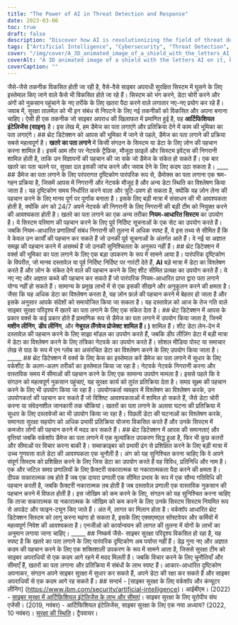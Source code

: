 ```yaml
---
title: "The Power of AI in Threat Detection and Response"
date: 2023-03-06
toc: true
draft: false
description: "Discover how AI is revolutionizing the field of threat detection and response, and the challenges and limitations it presents."
tags: ["Artificial Intelligence", "Cybersecurity", "Threat Detection", "Threat Response", "Machine Learning", "Deep Learning", "Natural Language Processing", "AI Algorithms", "Network Security", "Data Security", "Cyber Defense", "Incident Response", "Insider Threats", "Security Teams", "Real-Time Monitoring", "Rule-Based Systems", "Cybercrime", "Vulnerabilities", "Adaptive Security", "Cyber Resilience"]
cover: "/img/cover/A_3D_animated_image_of_a_shield_with_the_letters_AI_on_it.png"
coverAlt: "A 3D animated image of a shield with the letters AI on it, blocking incoming arrows symbolizing cyber threats."
coverCaption: ""
---
```


  जैसे-जैसे तकनीक विकसित होती जा रही है, वैसे-वैसे साइबर अपराधी सुरक्षित सिस्टम में घुसने के लिए इस्तेमाल किए जाने वाले कैसे भी विकसित होते जा रहे हैं। सिस्टम को भंग करने, डेटा चोरी करने और अंगों को नुकसान पहुंचाने के नए तरीके के लिए खतरा पैदा करने वाले लगातार नए-नए प्रयोग कर रहे हैं। जवाब में, सुरक्षा तालमेल को भी इन संबंध से निपटने के लिए नई तकनीकों को विकसित और अपना बनाना चाहिए। ऐसी ही एक तकनीक जो साइबर अपराध की खिलाफत में प्रमाणित हुई है, वह **आर्टिफिशियल इंटेलिजेंस (साइन)** है। इस लेख में, हम डैमेज का पता लगाएंगे और प्रतिक्रिया देने में काम की भूमिका का पता लगाएंगे। ## थ्रेट डिटेक्शन को आपस की भूमिका में जाने से पहले, डैमेज का पता लगाने की प्रक्रिया सबसे महत्वपूर्ण है। **खतरे का पता लगाने** में किसी संगठन के सिस्टम या डेटा के लिए ज़ोन की पहचान करना शामिल है। इसमें आम तौर पर नेटवर्क ट्रैफ़िक, मौजूदा फ़ाइलें और सिस्टम इवेंट्स की निगरानी शामिल होती है, ताकि उन विज्ञापनों की पहचान की जा सके जो डैमेज के संकेत हो सकते हैं। एक बार खतरे का पता चलने पर, सुरक्षा दल इसकी जांच करने और जवाब देने के लिए कदम उठा सकता है। ____ ## डैमेज का पता लगाने के लिए परंपरागत दृष्टिकोण पारंपरिक रूप से, डैमोक्स का पता लगाना एक श्रम-गहन प्रक्रिया है, जिसमें आपस में निगरानी और नेटवर्क मौजूद है और अन्य डेटा स्थिति का विश्लेषण किया जाता है। यह दृष्टिकोण समय निर्धारित करने वाला और त्रुटि-प्रवण हो सकता है, क्योंकि यह ज़ोन लेना की पहचान करने के लिए मानव पूर्ण पर पूर्णांक बनाता है। इसके लिए बड़ी मात्रा में संसाधन की भी आवश्यकता होती है, क्योंकि अंग को 24/7 अपने नेटवर्क की निगरानी के लिए निगरानी की बड़ी टीम को नियुक्त करने की आवश्यकता होती है। खतरे का पता लगाने का एक अन्य तरीका **नियम-आधारित सिस्टम** का उपयोग है। ये सिस्टम परिमाण की पहचान करने के लिए पूर्व निर्दिष्ट सूचनाओं के एक सेट का उपयोग करते हैं। जबकि नियम-आधारित प्रणालियाँ संबंध निगरानी की तुलना में अधिक स्पष्ट हैं, वे इस तथ्य से सीमित हैं कि वे केवल उन कार्यों की पहचान कर सकते हैं जो उनकी पूर्व सूचनाओं के अंतर्गत आते हैं। वे नई या अज्ञात समझ की पहचान करने में असमर्थ हैं जो उनकी सुनिश्चितता के अनुरूप नहीं हैं। ## थ्रेट डिटेक्शन में वर्क्स की भूमिका का पता लगाने के लिए एक बड़ा उपकरण के रूप में सामने आया है। पारंपरिक दृष्टिकोण के विपरीत, जो मानव दस्तावेज़ या पूर्व निर्दिष्ट निर्दिष्ट पर गारंटी देते हैं, **AI** बड़े मात्रा में डेटा का विश्लेषण करते हैं और ज़ोन के संकेत देने वाले की पहचान करने के लिए शीट सीमित प्रत्यक्ष का उपयोग करते हैं। ये नए नए और अज्ञात कब्जे की पहचान कर सकते हैं जो पारंपरिक नियम-आधारित प्राप्त द्वारा पता लगाने योग्य नहीं हो सकते हैं। सामान्य के प्रमुख लाभों में से एक इसकी सीखने और अनुकूलन करने की क्षमता है। जैसा कि यह अधिक डेटा का विश्लेषण करता है, यह ज़ोन फ़र्ज़ की पहचान करने में बेहतर हो जाता है और इसके अनुसार आपके संदेशों को समायोजित किया जा सकता है। यह दस्तावेज़ को आज के तेज गति वाले साइबर सुरक्षा परिदृश्य में खतरे का पता लगाने के लिए एक संकेत देता है। ## थ्रेट डिटेक्शन में आपस के प्रकार वर्क्स के कई प्रकार होते हैं प्रामाणिक रूप से डैमेज का पता लगाने में उपयोग किया जाता है, जिनमें **मशीन लीनिंग**, **डीप लीनिंग**, और **नेचुरल लैंगवेज प्रोजेक्ट शामिल हैं। )** शामिल हैं। शीट डेटा लेन-देन में दस्तावेज़ की पहचान करने के लिए साझा मॉडल का उपयोग करते हैं, जबकि डीप लीज़िंग डेटा में बड़ी मात्रा में डेटा का विश्लेषण करने के लिए तंत्रिका नेटवर्क का उपयोग करते हैं। सोशल मीडिया पोस्ट या समाचार लेख से पाठ के रूप में एन ग्लोब का असंरचित डेटा का विश्लेषण करने के लिए उपयोग किया जाता है। _____ ## थ्रेट डिटेक्शन में वर्क्स के लिए केस का इस्तेमाल करें डैमेज का पता लगाने में सुधार के लिए वर्कशीट के अलग-अलग तरीकों का इस्तेमाल किया जा रहा है। नेटवर्क नेटवर्क निगरानी करना और वास्तविक समय में सीमाओं की पहचान करने के लिए एक सामान्य उपयोग मामला है। इससे पहले कि वे संगठन को महत्वपूर्ण नुकसान पहुंचाएं, यह सुरक्षा कार्य को तुरंत प्रतिक्रिया देता है। समग्र सूक्ष्म की पहचान करने के लिए भी उपयोग किया जा रहा है। उपयोगकर्ता व्यवहार में विश्लेषण का विश्लेषण करके, उन उपयोगकर्ता की पहचान कर सकते हैं जो विशिष्ट आवश्यकताओं में शामिल हो सकते हैं, जैसे डेटा चोरी करना या संवेदनशील जानकारी तक चौकियां। खतरों का पता लगाने के अलावा घटना की प्रतिक्रिया में सुधार के लिए दस्तावेजों का भी उपयोग किया जा रहा है। पिछली डेटा की घटनाओं का विश्लेषण करके, समानता सुरक्षा सहयोग को अधिक प्रभावी प्रतिक्रिया योजना विकसित करते हैं और उनके सिस्टम में कमजोर लोगों की पहचान करने में मदद कर सकते हैं। ## थ्रेट डिटेक्शन में आपस की समानताएं और वृत्तियां जबकि वर्कशॉप डैमेज का पता लगाने में एक मूल्यांकित उपकरण सिद्ध हुआ है, फिर भी कुछ कतरों और सीमाओं पर विचार करना बाकी है। सब्सक्राइबर को प्रभावी ढंग से प्रशिक्षित करने के लिए बड़ी मात्रा में उच्च गुणवत्ता वाले डेटा की आवश्यकता एक चुनौती है। अंग को यह सुनिश्चित करना चाहिए कि वे अपने संपूर्ण सिस्टम को प्रशिक्षित करने के लिए जिस डेटा का उपयोग करते हैं वह विविध, प्रतिनिधि और नाम है। एक और जटिल समग्र प्रणालियों के लिए फ़ैक्टरी सकारात्मक या नकारात्मकता पैदा करने की क्षमता है। दीपक सकारात्मक तब होते हैं जब एक दायरा प्रणाली एक सीमित प्रभाव के रूप में एक सौम्य गतिविधि की पहचान करती है, जबकि फ़ैक्टरी नकारात्मक तब होती है जब दस्तावेज़ प्रणाली एक वास्तविक नुकसान की पहचान करने में विफल होती है। इस जोखिम को कम करने के लिए, संगठन को यह सुनिश्चित करना चाहिए कि ताजा सकारात्मक या नकारात्मक के जोखिम को कम करने के लिए उनके सिस्टम सिस्टम नियमित रूप से अपडेट और फाइन-ट्यून किए जाते हैं। अंत में, लागत का मिलान होता है। वर्कशॉप आधारित थ्रेट डिटेक्शन सिस्टम को लागू करना महंगा हो सकता है, इसके लिए एक्सएमएल सॉफ्टवेयर और कर्मियों में महत्वपूर्ण निवेश की आवश्यकता है। एनजीओ को कार्यान्वयन की लागत की तुलना में योगों के लाभों का अनुमान लगाया जाना चाहिए। _____ ## निष्कर्ष जैसे- साइबर सुरक्षा परिदृश्य विकसित हो रहा है, यह स्पष्ट है कि खतरे का पता लगाने के लिए पारंपरिक दृष्टिकोण अब पर्याप्त नहीं हैं। डेढ़ गुना नए और अज्ञात कदम की पहचान करने के लिए एक शक्तिशाली उपकरण के रूप में सामने आता है, जिससे सुरक्षा टीम को साइबर अपराधियों से एक कदम आगे रहने में मदद मिलती है। जबकि विचार करने के लिए चुनौतियाँ और सीमाएँ हैं, खतरों का पता लगाना और प्रतिक्रिया में संबंधों के लाभ स्पष्ट हैं। आकार-आधारित दृष्टिकोण अपनाकर, संगठन अपने साइबर सुरक्षा में सुधार कर सकते हैं, अपने डेटा की रक्षा कर सकते हैं और साइबर अपराधियों से एक कदम आगे रह सकते हैं। ## सन्दर्भ - [साइबर सुरक्षा के लिए वर्कशॉप और कंप्यूटर लीनिंग] (https://www.ibm.com/security/artificial-intelligence)। आईबीएम। (2022) - [साइबर सुरक्षा में आर्टिफ़िशियल इंटेलिजेंस के लाभ और सीमाएं](https://www.enisa.europa.eu/topics/artificial-intelligence-and-cybersecurity/benefits-and-limitations)। साइबर सुरक्षा के लिए यूरोपीय संघ एजेंसी। (2019, नवंबर) - आर्टिफिशियल इंटेलिजेंस, साइबर सुरक्षा के लिए एक नया अध्याय? (2022, 10 नवंबर)। [सुरक्षा की स्थिति](https://www.tripwire.com/state-of-security/artificial-intelligence-new-chapter-cybersecurity)। ट्रैपवायर।